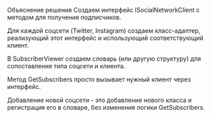 Объяснение решения
Создаем интерфейс ISocialNetworkClient с методом для получения подписчиков.

Для каждой соцсети (Twitter, Instagram) создаем класс-адаптер, реализующий этот интерфейс и использующий соответствующий клиент.

В SubscriberViewer создаем словарь (или другую структуру) для сопоставления типа соцсети и клиента.

Метод GetSubscribers просто вызывает нужный клиент через интерфейс.

Добавление новой соцсети - это добавление нового класса и регистрация его в словаре, без изменения логики GetSubscribers.
